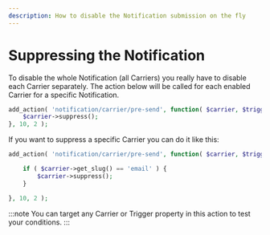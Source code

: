 ```yaml
---
description: How to disable the Notification submission on the fly
---
```


# Suppressing the Notification

To disable the whole Notification \(all Carriers\) you really have to disable each Carrier separately. The action below will be called for each enabled Carrier for a specific Notification.

```php
add_action( 'notification/carrier/pre-send', function( $carrier, $trigger ) {
	$carrier->suppress();
}, 10, 2 );
```

If you want to suppress a specific Carrier you can do it like this:

```php
add_action( 'notification/carrier/pre-send', function( $carrier, $trigger ) {

	if ( $carrier->get_slug() == 'email' ) {
		$carrier->suppress();
	}

}, 10, 2 );
```

:::note
You can target any Carrier or Trigger property in this action to test your conditions.
:::

